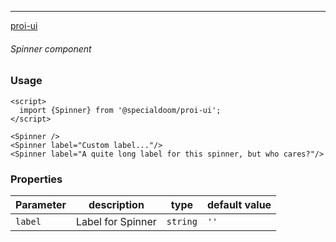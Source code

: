 ---

[proi-ui](https://github.com/specialdoom/proi-ui)

###### Spinner component

### Usage

```sveltehtml
<script>
  import {Spinner} from '@specialdoom/proi-ui';
</script>

<Spinner />
<Spinner label="Custom label..."/>
<Spinner label="A quite long label for this spinner, but who cares?"/>
```

### Properties

| Parameter | description       | type     | default value |
| --------- | ----------------- | -------- | ------------- |
| `label`   | Label for Spinner | `string` | `''`          |

